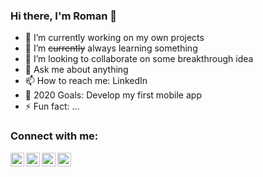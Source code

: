 ### Hi there, I'm Roman 👋

- 🔭 I’m currently working on my own projects
- 🌱 I’m <s>currently</s> always learning something
- 👯 I’m looking to collaborate on some breakthrough idea
- 💬 Ask me about anything
- 📫 How to reach me: LinkedIn
- 🥅 2020 Goals: Develop my first mobile app
- ⚡ Fun fact: ...

### Connect with me:

[<img align="left" alt="Roman Frolov | YouTube" width="22px" src="https://cdn.jsdelivr.net/npm/simple-icons@v3/icons/youtube.svg" />][youtube]
[<img align="left" alt="Roman Frolov | Twitter" width="22px" src="https://cdn.jsdelivr.net/npm/simple-icons@v3/icons/twitter.svg" />][twitter]
[<img align="left" alt="Roman Frolov | LinkedIn" width="22px" src="https://cdn.jsdelivr.net/npm/simple-icons@v3/icons/linkedin.svg" />][linkedin]
[<img align="left" alt="Roman Frolov | Instagram" width="22px" src="https://cdn.jsdelivr.net/npm/simple-icons@v3/icons/instagram.svg" />][instagram]

[twitter]: https://twitter.com/romfrolov
[youtube]: https://youtube.com/channel/UCviAzZdmxKY8YPYjnIqmmjg
[instagram]: https://instagram.com/romfrolov
[linkedin]: https://linkedin.com/in/romfrolov
